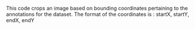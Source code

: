 This code crops an image based on bounding coordinates pertaining to the annotations for the dataset. 
The format of the coordinates is : startX, startY, endX, endY 